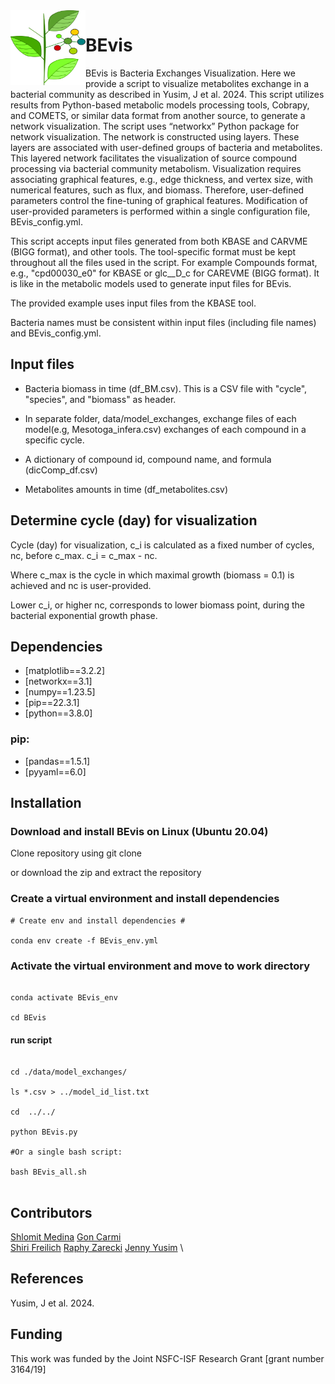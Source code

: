 <img src="dep_sign.png" width=120, height=120 align="left" />

# BEvis

BEvis is Bacteria Exchanges Visualization. Here we provide a script to visualize metabolites exchange in a bacterial community as described in Yusim, J et al. 2024.
This script utilizes results from Python-based metabolic models processing tools, Cobrapy, and COMETS, or similar data format from another source,  to generate a network visualization.
The script uses “networkx” Python package for network visualization.
The network is constructed using layers. These layers are associated with user-defined groups of bacteria and metabolites.
This layered network facilitates the visualization of source compound processing via bacterial community metabolism.
Visualization requires associating graphical features, e.g., edge thickness, and vertex size, with numerical features, such as flux, and biomass.
Therefore, user-defined parameters control the fine-tuning of graphical features.
Modification of user-provided parameters is performed within a single configuration file, BEvis_config.yml.

This script accepts input files generated from both KBASE and CARVME (BIGG format), and other tools.
The tool-specific format must be kept throughout all the files used in the script.
For example Compounds format, e.g., "cpd00030_e0" for KBASE or glc__D_c for CAREVME (BIGG format). It is like in the metabolic models used to generate input files for BEvis. 

The provided example uses input files from the KBASE tool.

Bacteria names must be consistent within input files (including file names) and BEvis_config.yml.

## Input files

- Bacteria biomass in time (df_BM.csv).
This is a CSV file with "cycle", "species", and "biomass" as header.

- In separate folder, data/model_exchanges, exchange files of each model(e.g, Mesotoga_infera.csv) 
exchanges of each compound in a specific cycle.

- A dictionary of compound id, compound name, and formula (dicComp_df.csv)

- Metabolites amounts in time (df_metabolites.csv)

## Determine cycle (day) for visualization

Cycle (day) for visualization, c\_i is calculated as a fixed number of cycles, nc, before c_max. c_i = c_max - nc.

Where c_max is the cycle in which maximal growth (biomass = 0.1) is achieved and nc is user-provided.

Lower c_i, or higher nc, corresponds to lower biomass point, during the bacterial exponential growth phase.

## Dependencies

* [matplotlib==3.2.2]
* [networkx==3.1]
* [numpy==1.23.5]
* [pip==22.3.1]
* [python==3.8.0]

### pip:

* [pandas==1.5.1]
* [pyyaml==6.0]

## Installation

### Download and install BEvis on Linux (Ubuntu 20.04)

Clone repository using git clone

or download the zip and extract the repository 

### Create a virtual environment and install dependencies

```shell
# Create env and install dependencies #

conda env create -f BEvis_env.yml

```

### Activate the virtual environment and move to work directory  

```shell

conda activate BEvis_env

cd BEvis

```

#### run script

```shell

cd ./data/model_exchanges/

ls *.csv > ../model_id_list.txt 

cd  ../../

python BEvis.py

#Or a single bash script:

bash BEvis_all.sh


```


## Contributors

[Shlomit Medina](https://www.freilich-lab.com/shlomit-medina )
[Gon Carmi](https://www.freilich-lab.com/members) \
[Shiri Freilich](https://www.freilich-lab.com/shiri-detailes )
[Raphy Zarecki](https://www.linkedin.com/in/raphy-zarecki-3412663/?originalSubdomain=il)
[Jenny Yusim](https://www.freilich-lab.com/jenny-details) \

## References

Yusim, J et al. 2024.

## Funding

This work was funded by the Joint NSFC-ISF Research Grant [grant number 3164/19]
